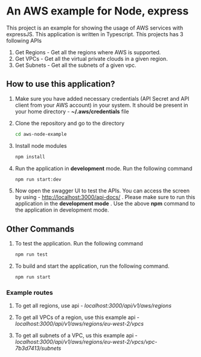 # An AWS example for Node, express

This project is an example for showing the usage of AWS services with expressJS. This application is written in Typescript. This projects has 3 following APIs

1. Get Regions - Get all the regions where AWS is supported.
2. Get VPCs - Get all the virtual private clouds in a given region.
3. Get Subnets - Get all the subnets of a given vpc.

## How to use this application?

1. Make sure you have added necessary credentials (API Secret and API client from your AWS account) in your system. It should be present in your home directory - **~/.aws/credentials** file

2. Clone the repository and go to the directory

   ```bash
   cd aws-node-example
   ```

3. Install node modules

   ```bash
   npm install
   ```

4. Run the application in **development** mode. Run the following command

   ```bash
   npm run start:dev
   ```

5. Now open the swagger UI to test the APIs. You can access the screen by using - <http://localhost:3000/api-docs/> . Please make sure to run this application in the **development mode** . Use the above **npm** command to the application in development mode.

## Other Commands

1. To test the application. Run the following command

   ```bash
   npm run test
   ```

2. To build and start the application, run the following command.

   ```bash
   npm run start
   ```

### Example routes

1. To get all regions, use api - _localhost:3000/api/v1/aws/regions_

2. To get all VPCs of a region, use this example api - _localhost:3000/api/v1/aws/regions/eu-west-2/vpcs_

3. To get all subnets of a VPC, us this example api - _localhost:3000/api/v1/aws/regions/eu-west-2/vpcs/vpc-7b3d7413/subnets_
